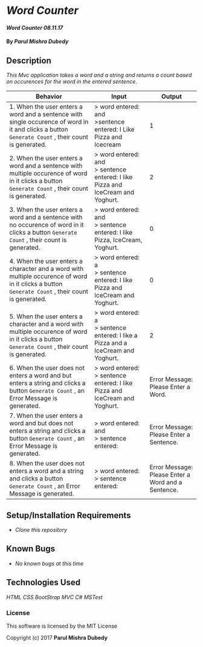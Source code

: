 # _Word Counter_

#### _Word Counter 08.11.17_

#### By _**Parul Mishra Dubedy**_

## Description

_This Mvc application takes a word and a string and returns a count based on occurences for the word in the entered sentence._

| Behavior  | Input  | Output  |
|---|---|---|
|1.  When the user enters a word and a sentence with single occurence of word in it and clicks a button `Generate Count` , their count is generated. | > word entered: and <br> >sentence entered: I Like Pizza and Icecream <br> | 1
|2.  When the user enters a word and a sentence with multiple occurence of word in it clicks a button `Generate Count` , their count is generated. | > word entered: and <br> > sentence entered: I like Pizza and IceCream and Yoghurt. <br> | 2 
|3.  When the user enters a word and a sentence with no occurence of word in it clicks a button `Generate Count` , their count is generated. | > word entered: and <br> > sentence entered: I like Pizza, IceCream, Yoghurt. <br> | 0
|4.  When the user enters a character and a word with multiple occurence of word in it clicks a button `Generate Count` , their count is generated. | > word entered: a <br> > sentence entered: I like Pizza and IceCream and Yoghurt. <br> | 0 
|5.  When the user enters a character and a word with multiple occurence of word in it clicks a button `Generate Count` , their count is generated. | > word entered: a <br> > sentence entered: I like a Pizza and a IceCream and Yoghurt. <br> | 2 
|6.  When the user does not enters a word and but enters a string and clicks a button `Generate Count` , an Error Message is generated. | > word entered:  <br> > sentence entered: I like Pizza and IceCream and Yoghurt. <br> | Error Message: Please Enter a Word.
|7.  When the user enters a word and but does not enters a string and clicks a button `Generate Count` , an Error Message is generated. | > word entered: and <br> > sentence entered:  <br> | Error Message: Please Enter a Sentence.
|8.  When the user does not enters a word and a string and clicks a button `Generate Count` , an Error Message is generated. | > word entered:  <br> > sentence entered:  <br> | Error Message: Please Enter a Word and a Sentence.


## Setup/Installation Requirements

* _Clone this repository_

## Known Bugs

* _No known bugs at this time_

## Technologies Used

_HTML_
_CSS_
_BootStrap_
_MVC_
_C#_
_MSTest_
### License

This software is licensed by the MIT License

Copyright (c) 2017 **Parul Mishra Dubedy**

